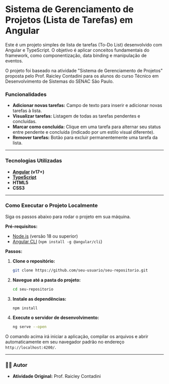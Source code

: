 # Sistema de Gerenciamento de Projetos (Lista de Tarefas) em Angular

Este é um projeto simples de lista de tarefas (To-Do List) desenvolvido com Angular e TypeScript. O objetivo é aplicar conceitos fundamentais do framework, como componentização, data binding e manipulação de eventos.

O projeto foi baseado na atividade "Sistema de Gerenciamento de Projetos" proposta pelo Prof. Raicley Contadini para os alunos do curso Técnico em Desenvolvimento de Sistemas do SENAC São Paulo.

### Funcionalidades

*   **Adicionar novas tarefas:** Campo de texto para inserir e adicionar novas tarefas à lista.
*   **Visualizar tarefas:** Listagem de todas as tarefas pendentes e concluídas.
*   **Marcar como concluída:** Clique em uma tarefa para alternar seu status entre pendente e concluída (indicado por um estilo visual diferente).
*   **Remover tarefas:** Botão para excluir permanentemente uma tarefa da lista.

---


### Tecnologias Utilizadas

*   **[Angular](https://angular.io/) (v17+)**
*   **[TypeScript](https://www.typescriptlang.org/)**
*   **HTML5**
*   **CSS3**

---

### Como Executar o Projeto Localmente

Siga os passos abaixo para rodar o projeto em sua máquina.

**Pré-requisitos:**
*   [Node.js](https://nodejs.org/) (versão 18 ou superior)
*   [Angular CLI](https://angular.io/cli) (`npm install -g @angular/cli`)

**Passos:**

1.  **Clone o repositório:**
    ```bash
    git clone https://github.com/seu-usuario/seu-repositorio.git
    ```

2.  **Navegue até a pasta do projeto:**
    ```bash
    cd seu-repositorio
    ```

3.  **Instale as dependências:**
    ```bash
    npm install
    ```

4.  **Execute o servidor de desenvolvimento:**
    ```bash
    ng serve --open
    ```

O comando acima irá iniciar a aplicação, compilar os arquivos e abrir automaticamente em seu navegador padrão no endereço `http://localhost:4200/`.

---

### 👨‍💻 Autor

*   **Atividade Original:** Prof. Raicley Contadini
